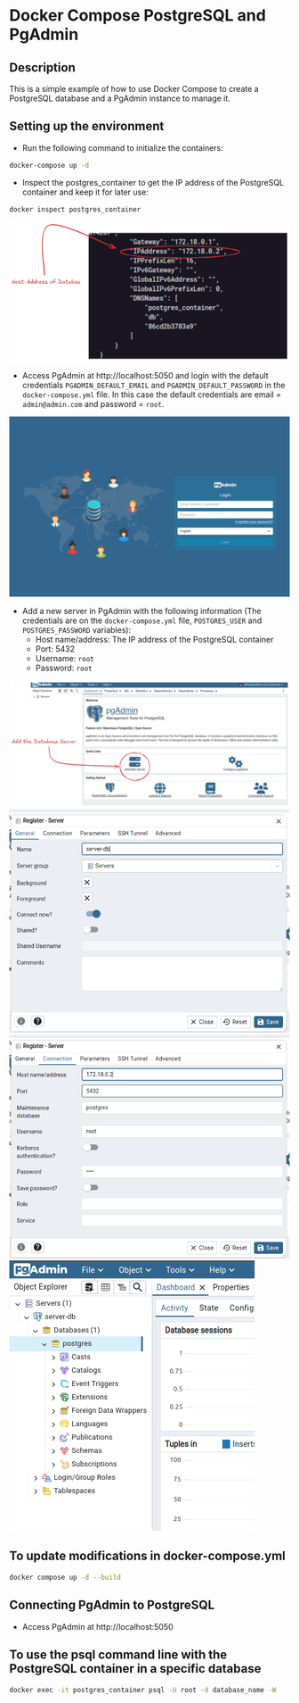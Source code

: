 # Docker Compose PostgreSQL and PgAdmin


## Description

This is a simple example of how to use Docker Compose to create a PostgreSQL database and a PgAdmin instance to manage it.


## Setting up the environment

- Run the following command to initialize the containers:
    
```bash
docker-compose up -d
```

- Inspect the postgres_container to get the IP address of the PostgreSQL container and keep it for later use:
  
```bash
docker inspect postgres_container
```
![Image](./hostAddress.png)


- Access PgAdmin at http://localhost:5050 and login with the default credentials `PGADMIN_DEFAULT_EMAIL` and `PGADMIN_DEFAULT_PASSWORD` in the `docker-compose.yml` file. In this case the default credentials are email = `admin@admin.com` and password =  `root`.


![Image](./login.png)


- Add a new server in PgAdmin with the following information (The credentials are on the `docker-compose.yml` file, `POSTGRES_USER` and `POSTGRES_PASSWORD` variables):
    - Host name/address: The IP address of the PostgreSQL container
    - Port: 5432
    - Username: `root`
    - Password: `root`
  
![Image](./createserver.png)
![Image](./servername.png)
![Image](./serverconnection.png)
![Image](./connectionestablished.png)




## To update modifications in docker-compose.yml

```bash
docker compose up -d --build
```

## Connecting PgAdmin to PostgreSQL

- Access PgAdmin at http://localhost:5050



## To use the psql command line with the PostgreSQL container  in a specific database

```bash
docker exec -it postgres_container psql -U root -d database_name -W
```